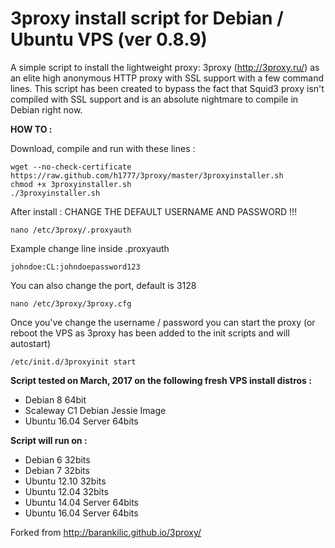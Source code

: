 3proxy install script for Debian / Ubuntu VPS (ver 0.8.9)
======================================================

A simple script to install the lightweight proxy: 3proxy (http://3proxy.ru/) as an elite high anonymous HTTP proxy with SSL support with a few command lines. This script has been created to bypass the fact that Squid3 proxy isn't compiled with SSL support and is an absolute nightmare to compile in Debian right now.

**HOW TO :**

Download, compile and run with these lines :

    wget --no-check-certificate https://raw.github.com/h1777/3proxy/master/3proxyinstaller.sh
    chmod +x 3proxyinstaller.sh
    ./3proxyinstaller.sh

After install : CHANGE THE DEFAULT USERNAME AND PASSWORD !!!

    nano /etc/3proxy/.proxyauth

Example change line inside .proxyauth

    johndoe:CL:johndoepassword123

You can also change the port, default is 3128

    nano /etc/3proxy/3proxy.cfg
    

Once you've change the username / password you can start the proxy 
(or reboot the VPS as 3proxy has been added to the init scripts and will autostart)

    /etc/init.d/3proxyinit start

**Script tested on March, 2017 on the following fresh VPS install distros :**

* Debian 8 64bit
* Scaleway C1 Debian Jessie Image
* Ubuntu 16.04 Server 64bits

**Script will run on :**
* Debian 6 32bits
* Debian 7 32bits
* Ubuntu 12.10 32bits
* Ubuntu 12.04 32bits
* Ubuntu 14.04 Server 64bits
* Ubuntu 16.04 Server 64bits

Forked from
http://barankilic.github.io/3proxy/
